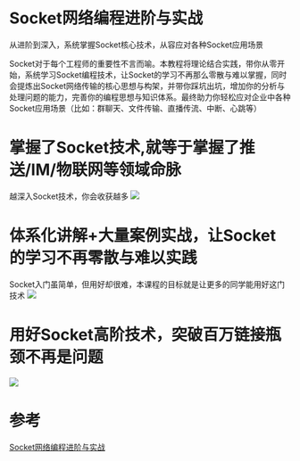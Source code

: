 # Socket网络编程进阶与实战
从进阶到深入，系统掌握Socket核心技术，从容应对各种Socket应用场景


Socket对于每个工程师的重要性不言而喻。本教程将理论结合实践，带你从零开始，系统学习Socket编程技术，让Socket的学习不再那么零散与难以掌握，同时会提炼出Socket网络传输的核心思想与构架，并带你踩坑出坑，增加你的分析与处理问题的能力，完善你的编程思想与知识体系。最终助力你轻松应对企业中各种Socket应用场景（比如：群聊天、文件传输、直播传流、中断、心跳等）

# 掌握了Socket技术,就等于掌握了推送/IM/物联网等领域命脉
越深入Socket技术，你会收获越多
![](https://upload-images.jianshu.io/upload_images/16782311-98fea5e2baaefafa.png?imageMogr2/auto-orient/strip%7CimageView2/2/w/1240)


# 体系化讲解+大量案例实战，让Socket的学习不再零散与难以实践
Socket入门虽简单，但用好却很难，本课程的目标就是让更多的同学能用好这门技术
![](https://upload-images.jianshu.io/upload_images/16782311-32fed35b315dba7d.png?imageMogr2/auto-orient/strip%7CimageView2/2/w/1240)

# 用好Socket高阶技术，突破百万链接瓶颈不再是问题
![](https://upload-images.jianshu.io/upload_images/16782311-4087fd9aeabe1789.png?imageMogr2/auto-orient/strip%7CimageView2/2/w/1240)

# 参考
[Socket网络编程进阶与实战](https://coding.imooc.com/class/286.html#Anchor)